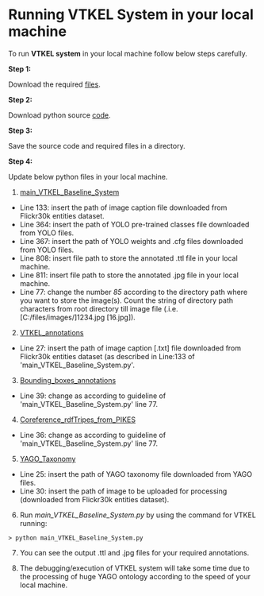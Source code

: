 # Running VTKEL System in your local machine

To run **VTKEL system** in your local machine follow below steps carefully.

**Step 1:**

Download the required [files](https://figshare.com/articles/VTKEL_resource_files/8247770/3).

**Step 2:**

Download python source [code](https://github.com/shahidost/Baseline4VTKEL/tree/master/source/code).

**Step 3:**

Save the source code and required files in a directory.

**Step 4:**

Update below python files in your local machine.

1. [main_VTKEL_Baseline_System](https://github.com/shahidost/Baseline4VTKEL/blob/master/source/code/main_VTKEL_Baseline_System.py)

-	Line 133: insert the path of image caption file downloaded from Flickr30k entities dataset.
-	Line 364: insert the path of YOLO pre-trained classes file downloaded from YOLO files.
-	Line 367: insert the path of YOLO weights and .cfg files downloaded from YOLO files.
-	Line 808: insert file path to store the annotated .ttl file in your local machine.
-	Line 811: insert file path to store the annotated .jpg file in your local machine.
-	Line 77: change the number *85* according to the directory path where you want to store the image(s). Count the string of directory path characters from root directory till image file (.i.e. [C:/files/images/]1234.jpg [16.jpg]).

2. [VTKEL_annotations](https://github.com/shahidost/Baseline4VTKEL/blob/master/source/code/VTKEL_annotations.py)
-	Line 27: insert the path of image caption [.txt] file downloaded from Flickr30k entities dataset (as described in Line:133 of 'main_VTKEL_Baseline_System.py'.

3. [Bounding_boxes_annotations](https://github.com/shahidost/Baseline4VTKEL/blob/master/source/code/Bounding_boxes_annotations.py)
-	Line 39: change as according to guideline of 'main_VTKEL_Baseline_System.py' line 77.

4. [Coreference_rdfTripes_from_PIKES](https://github.com/shahidost/Baseline4VTKEL/blob/master/source/code/Coreference_rdfTripes_from_PIKES.py)
-	Line 36: change as according to guideline of 'main_VTKEL_Baseline_System.py' line 77.

5. [YAGO_Taxonomy](https://github.com/shahidost/Baseline4VTKEL/blob/master/source/code/YAGO_texonomy.py)
-	Line 25: insert the path of YAGO taxonomy file downloaded from YAGO files.
-	Line 30: insert the path of image to be uploaded for processing (downloaded from Flickr30k entities dataset).

6. Run *main_VTKEL_Baseline_System.py* by using the command for VTKEL running:
```
> python main_VTKEL_Baseline_System.py
```
7. You can see the output .ttl and .jpg files for your required annotations.

8. The debugging/execution of VTKEL system will take some time due to the processing of huge YAGO ontology according to the speed of your local machine.
